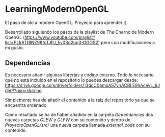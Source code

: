 # LearningModernOpenGL
El paso de old a modern OpenGL. Proyecto para aprender :).

Desarrollado siguiendo los pasos de la playlist de The Cherno de Modern OpenGL (https://www.youtube.com/playlist?list=PLlrATfBNZ98foTJPJ_Ev03o2oq3-GGOS2) pero con modificaciones a mi gusto.

## Dependencias
Es necesario añadir algunas librerias y código externo. Todo lo necesario que no está incluido en el repositorio lo puedes descargar desde:
https://drive.google.com/drive/folders/13qcC0emoAS7ynACBLE9hAcevL_9JdjeP?usp=sharing

Simplemente has de añadir el contenido a la raíz del repositorio ya que se encuentra ordenado.

Como resultado se ha de haber añadido en la carpeta *Dependencies* dos nuevas carpetas *GLEW* y *GLFW* con su contenido y dentro de *ProyectoOpenGL/src/* una nueva carpeta llamada *external_code* con su contenido.
